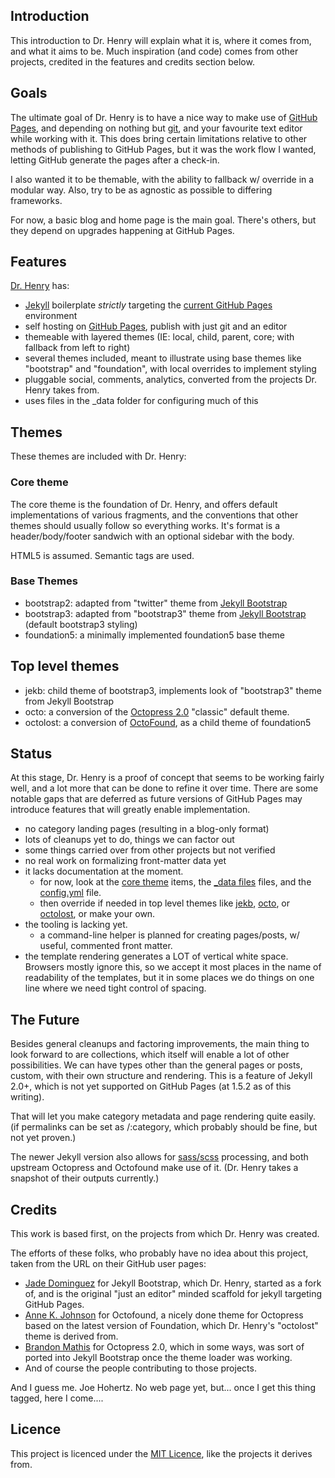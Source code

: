 
## Introduction

This introduction to Dr. Henry will explain what it is, where it comes from, and what it aims to be. Much inspiration (and code) comes from other projects, credited in the features and credits section below.

## Goals

The ultimate goal of Dr. Henry is to have a nice way to make use of [GitHub Pages](https://pages.github.com), and depending on nothing but [git](http://git-scm.com/), and your favourite text editor while working with it. This does bring certain limitations relative to other methods of publishing to GitHub Pages, but it was the work flow I wanted, letting GitHub generate the pages after a check-in.

I also wanted it to be themable, with the ability to fallback w/ override in a modular way. Also, try to be as agnostic as possible to differing frameworks.

For now, a basic blog and home page is the main goal. There's others, but they depend on upgrades happening at GitHub Pages.

## Features

[Dr. Henry](https://github.com/jhohertz/dr-henry) has:

- [Jekyll](http://jekyllrb.com/) boilerplate *strictly* targeting the [current GitHub Pages](https://pages.github.com/versions/) environment
- self hosting on [GitHub Pages](https://pages.github.com/), publish with just git and an editor
- themeable with layered themes (IE: local, child, parent, core; with fallback from left to right)
- several themes included, meant to illustrate using base themes like "bootstrap" and "foundation", with local overrides to implement styling
- pluggable social, comments, analytics, converted from the projects Dr. Henry takes from.
- uses files in the _data folder for configuring much of this

## Themes 

These themes are included with Dr. Henry:

### Core theme

The core theme is the foundation of Dr. Henry, and offers default implementations of various fragments, and the conventions that other themes should usually follow so everything works. It's format is a header/body/footer sandwich with an optional sidebar with the body.

HTML5 is assumed. Semantic tags are used.

### Base Themes

- bootstrap2: adapted from "twitter" theme from [Jekyll Bootstrap](http://jekyllbootstrap.com/)
- bootstrap3: adapted from "bootstrap3" theme from [Jekyll Bootstrap](http://jekyllbootstrap.com/) (default bootstrap3 styling)
- foundation5: a minimally implemented foundation5 base theme

## Top level themes

- jekb: child theme of bootstrap3, implements look of "bootstrap3" theme from Jekyll Bootstrap
- octo: a conversion of the [Octopress 2.0](http://octopress.org) "classic" default theme.
- octolost: a conversion of [OctoFound](https://github.com/annejohnson/octofound), as a child theme of foundation5

## Status

At this stage, Dr. Henry is a proof of concept that seems to be working fairly well, and a lot more that can be done to refine it over time. There are some notable gaps that are deferred as future versions of GitHub Pages may introduce features that will greatly enable implementation.

- no category landing pages (resulting in a blog-only format)
- lots of cleanups yet to do, things we can factor out
- some things carried over from other projects but not verified
- no real work on formalizing front-matter data yet
- it lacks documentation at the moment. 
  - for now, look at the [core theme](https://github.com/jhohertz/dr-henry/tree/develop/_includes/themes/core) items, the [_data files](https://github.com/jhohertz/dr-henry/tree/develop/_data) files, and the [config.yml](https://github.com/jhohertz/dr-henry/blob/develop/_config.yml) file.
  - then override if needed in top level themes like [jekb](https://github.com/jhohertz/dr-henry/tree/develop/_includes/themes/jekb), [octo](https://github.com/jhohertz/dr-henry/tree/develop/_includes/themes/octo), or [octolost](https://github.com/jhohertz/dr-henry/tree/develop/_includes/themes/octolost), or make your own.
- the tooling is lacking yet.
  - a command-line helper is planned for creating pages/posts, w/ useful, commented front matter.
- the template rendering generates a LOT of vertical white space. Browsers mostly ignore this, so we accept it most places in the name of readability of the templates, but it in some places we do things on one line where we need tight control of spacing. 

## The Future

Besides general cleanups and factoring improvements, the main thing to look forward to are collections, which itself will enable a lot of other possibilities. We can have types other than the general pages or posts, custom, with their own structure and rendering. This is a feature of Jekyll 2.0+, which is not yet supported on GitHub Pages (at 1.5.2 as of this writing).

That will let you make category metadata and page rendering quite easily. (if permalinks can be set as /:category, which probably should be fine, but not yet proven.)

The newer Jekyll version also allows for [sass/scss](http://sass-lang.com/) processing, and both upstream Octopress and Octofound make use of it. (Dr. Henry takes a snapshot of their outputs currently.)

## Credits

This work is based first, on the projects from which Dr. Henry was created.

The efforts of these folks, who probably have no idea about this project, taken from the URL on their GitHub user pages:

- [Jade Dominguez](http://plusjade.com/) for Jekyll Bootstrap, which Dr. Henry, started as a fork of, and is the original "just an editor" minded scaffold for jekyll targeting GitHub Pages.
- [Anne K. Johnson](http://annekjohnson.com/) for Octofound, a nicely done theme for Octopress based on the latest version of Foundation, which Dr. Henry's "octolost" theme is derived from.
- [Brandon Mathis](http://brandonmathis.com/) for Octopress 2.0, which in some ways, was sort of ported into Jekyll Bootstrap once the theme loader was working.
- And of course the people contributing to those projects.

And I guess me. Joe Hohertz. No web page yet, but... once I get this thing tagged, here I come....

## Licence

This project is licenced under the [MIT Licence](https://github.com/jhohertz/dr-henry/blob/develop/LICENCE.md), like the projects it derives from.

